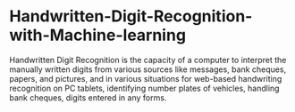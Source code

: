 # Handwritten-Digit-Recognition-with-Machine-learning
Handwritten Digit Recognition is the capacity of a computer to interpret the  manually written digits from various sources like messages, bank cheques, papers,  and pictures, and in various situations for web-based handwriting recognition on PC  tablets, identifying number plates of vehicles, handling bank cheques, digits entered  in any forms.
